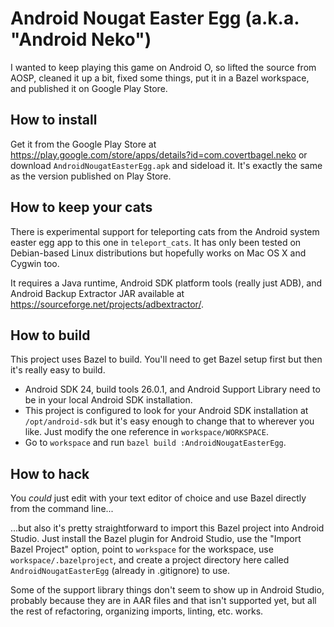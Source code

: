 # Android Nougat Easter Egg (a.k.a. "Android Neko")

I wanted to keep playing this game on Android O, so lifted the source from
AOSP, cleaned it up a bit, fixed some things, put it in a Bazel workspace,
and published it on Google Play Store.

## How to install

Get it from the Google Play Store at
https://play.google.com/store/apps/details?id=com.covertbagel.neko
or download `AndroidNougatEasterEgg.apk` and sideload it. It's exactly
the same as the version published on Play Store.

## How to keep your cats

There is experimental support for teleporting cats from the Android system
easter egg app to this one in `teleport_cats`. It has only been tested on
Debian-based Linux distributions but hopefully works on Mac OS X and Cygwin
too.

It requires a Java runtime, Android SDK platform tools (really just ADB),
and Android Backup Extractor JAR available at
https://sourceforge.net/projects/adbextractor/.

## How to build

This project uses Bazel to build. You'll need to get Bazel setup first but
then it's really easy to build.

- Android SDK 24, build tools 26.0.1, and Android Support Library need to be
  in your local Android SDK installation.
- This project is configured to look for your Android SDK installation at
  `/opt/android-sdk` but it's easy enough to change that to wherever you like.
  Just modify the one reference in `workspace/WORKSPACE`.
- Go to `workspace` and run `bazel build :AndroidNougatEasterEgg`.

## How to hack

You _could_ just edit with your text editor of choice and use Bazel directly
from the command line...

...but also it's pretty straightforward to import this Bazel project into
Android Studio. Just install the Bazel plugin for Android Studio, use the
"Import Bazel Project" option, point to `workspace` for the workspace,
use `workspace/.bazelproject`, and create a project directory here called
`AndroidNougatEasterEgg` (already in .gitignore) to use.

Some of the support library things don't seem to show up in Android Studio,
probably because they are in AAR files and that isn't supported yet, but
all the rest of refactoring, organizing imports, linting, etc. works.

